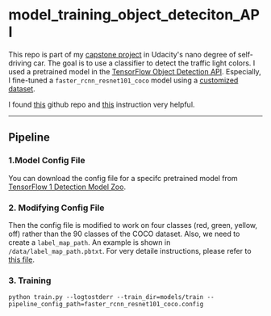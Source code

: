 # model_training_object_deteciton_API

This repo is part of my [capstone project](https://github.com/DanWang1230/Capstone_Programming_A_Self_Driving_Car) in Udacity's nano degree of self-driving car. The goal is to use a classifier to detect the traffic light colors. I used a pretrained model in the [TensorFlow Object Detection API](https://github.com/tensorflow/models/tree/master/research/object_detection). Especially, I fine-tuned a `faster_rcnn_resnet101_coco` model using a [customized dataset](https://github.com/DanWang1230/creating_dataset_TFRecord).

I found [this](https://github.com/josehoras/Self-Driving-Car-Nanodegree-Capstone) github repo and [this](https://medium.com/@WuStangDan/step-by-step-tensorflow-object-detection-api-tutorial-part-2-converting-dataset-to-tfrecord-47f24be9248d) instruction very helpful.

---
## Pipeline

### 1.Model Config File

You can download the config file for a specifc pretrained model from [TensorFlow 1 Detection Model Zoo](https://github.com/tensorflow/models/blob/master/research/object_detection/g3doc/tf1_detection_zoo.md).

### 2. Modifying Config File

Then the config file is modified to work on four classes (red, green, yellow, off) rather than the 90 classes of the COCO dataset. Also, we need to create a `label_map_path`. An example is shown in `/data/label_map_path.pbtxt`. For very detaile instructions, please refer to [this file](https://medium.com/@WuStangDan/step-by-step-tensorflow-object-detection-api-tutorial-part-4-training-the-model-68a9e5d5a333).

### 3. Training
```
python train.py --logtostderr --train_dir=models/train --pipeline_config_path=faster_rcnn_resnet101_coco.config
```


